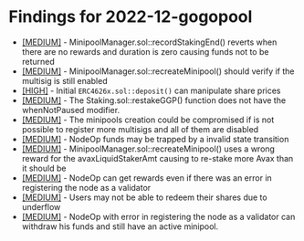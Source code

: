 # Findings for 2022-12-gogopool 

- [[MEDIUM]]([MEDIUM]-1515190085/README.md) - MinipoolManager.sol::recordStakingEnd() reverts when there are no rewards and duration is zero causing funds not to be returned
- [[MEDIUM]]([MEDIUM]-1515166334/README.md) - MinipoolManager.sol::recreateMinipool() should verify if the multisig is still enabled
- [[HIGH]]([HIGH]-1514850762/README.md) - Initial ```ERC4626x.sol::deposit()``` can manipulate share prices
- [[MEDIUM]]([MEDIUM]-1515216228/README.md) - The Staking.sol::restakeGGP() function does not have the whenNotPaused modifier.
- [[MEDIUM]]([MEDIUM]-1515207705/README.md) - The minipools creation could be compromised if is not possible to register more multisigs and all of them are disabled
- [[MEDIUM]]([MEDIUM]-1517684234/README.md) - NodeOp funds may be trapped by a invalid state transition
- [[MEDIUM]]([MEDIUM]-1515198928/README.md) - MinipoolManager.sol::recreateMinipool() uses a wrong reward for the avaxLiquidStakerAmt causing to re-stake more Avax than it should be
- [[MEDIUM]]([MEDIUM]-1516712534/README.md) - NodeOp can get rewards even if there was an error in registering the node as a validator
- [[MEDIUM]]([MEDIUM]-1514768272/README.md) - Users may not be able to redeem their shares due to underflow
- [[MEDIUM]]([MEDIUM]-1516700790/README.md) - NodeOp with error in registering the node as a validator can withdraw his funds and still have an active minipool.
